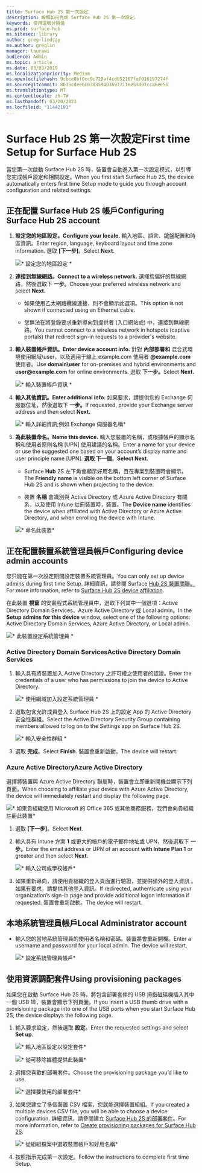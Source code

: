 ```yaml
---
title: Surface Hub 2S 第一次設定
description: 瞭解如何完成 Surface Hub 2S 第一次設定。
keywords: 使用逗號分隔值
ms.prod: surface-hub
ms.sitesec: library
author: greg-lindsay
ms.author: greglin
manager: laurawi
audience: Admin
ms.topic: article
ms.date: 03/03/2019
ms.localizationpriority: Medium
ms.openlocfilehash: 9cbce8bf0cc9c729af4cd052167fef016197274f
ms.sourcegitcommit: 8b35cdee6c638359403697711ee53d07cca6ee51
ms.translationtype: MT
ms.contentlocale: zh-TW
ms.lasthandoff: 03/20/2021
ms.locfileid: "11442191"
---
```

# <a name="first-time-setup-for-surface-hub-2s"></a><span data-ttu-id="0e75b-104">Surface Hub 2S 第一次設定</span><span class="sxs-lookup"><span data-stu-id="0e75b-104">First time Setup for Surface Hub 2S</span></span>

<span data-ttu-id="0e75b-105">當您第一次啟動 Surface Hub 2S 時，裝置會自動進入第一次設定模式，以引導您完成帳戶設定和相關設定。</span><span class="sxs-lookup"><span data-stu-id="0e75b-105">When you first start Surface Hub 2S, the device automatically enters first time Setup mode to guide you through account configuration and related settings.</span></span>

## <a name="configuring-surface-hub-2s-account"></a><span data-ttu-id="0e75b-106">正在配置 Surface Hub 2S 帳戶</span><span class="sxs-lookup"><span data-stu-id="0e75b-106">Configuring Surface Hub 2S account</span></span>

1. **<span data-ttu-id="0e75b-107">設定您的地區設定。</span><span class="sxs-lookup"><span data-stu-id="0e75b-107">Configure your locale.</span></span>** <span data-ttu-id="0e75b-108">輸入地區、語言、鍵盤配置和時區資訊。</span><span class="sxs-lookup"><span data-stu-id="0e75b-108">Enter region, language, keyboard layout and time zone information.</span></span> <span data-ttu-id="0e75b-109">選取 **\[下一步\]**。</span><span class="sxs-lookup"><span data-stu-id="0e75b-109">Select **Next**.</span></span>

   ![\* 設定您的地區設定 \*](images/sh2-run1.png)

1. **<span data-ttu-id="0e75b-111">連接到無線網路。</span><span class="sxs-lookup"><span data-stu-id="0e75b-111">Connect  to a wireless network.</span></span>** <span data-ttu-id="0e75b-112">選擇您偏好的無線網路，然後選取下 **一步。**</span><span class="sxs-lookup"><span data-stu-id="0e75b-112">Choose your preferred wireless network and select **Next.**</span></span>

   - <span data-ttu-id="0e75b-113">如果使用乙太網路纜線連接，則不會顯示此選項。</span><span class="sxs-lookup"><span data-stu-id="0e75b-113">This option is not shown if connected using an Ethernet cable.</span></span>

   - <span data-ttu-id="0e75b-114">您無法在將登錄要求重新導向到提供者 (入口網站或) 中，連接到無線網路。</span><span class="sxs-lookup"><span data-stu-id="0e75b-114">You cannot connect to a wireless network in hotspots (captive portals) that redirect sign-in requests to a provider's website.</span></span>

3. **<span data-ttu-id="0e75b-115">輸入裝置帳戶資訊。</span><span class="sxs-lookup"><span data-stu-id="0e75b-115">Enter device account info.</span></span>** <span data-ttu-id="0e75b-116">針對 **內部部署和** 混合式環境使用網域\user，以及適用于線上 example.com 使用者 **\@example.com** 使用者。</span><span class="sxs-lookup"><span data-stu-id="0e75b-116">Use **domain\user** for on-premises and hybrid environments and **user\@example.com** for online environments.</span></span> <span data-ttu-id="0e75b-117">選取 **下一步。**</span><span class="sxs-lookup"><span data-stu-id="0e75b-117">Select **Next.**</span></span>

   ![\* 輸入裝置帳戶資訊 \*](images/sh2-run2.png)

1. **<span data-ttu-id="0e75b-119">輸入其他資訊。</span><span class="sxs-lookup"><span data-stu-id="0e75b-119">Enter additional info.</span></span>** <span data-ttu-id="0e75b-120">如果要求，請提供您的 Exchange 伺服器位址，然後選取下 **一步。**</span><span class="sxs-lookup"><span data-stu-id="0e75b-120">If requested, provide your Exchange server address and then select **Next.**</span></span>

   ![\* 輸入詳細資訊;例如 Exchange 伺服器名稱\*](images/sh2-run3.png)

1. **<span data-ttu-id="0e75b-122">為此裝置命名。</span><span class="sxs-lookup"><span data-stu-id="0e75b-122">Name this device.</span></span>** <span data-ttu-id="0e75b-123">輸入您裝置的名稱，或根據帳戶的顯示名稱和使用者原則名稱 [UPN] 使用建議的名稱。</span><span class="sxs-lookup"><span data-stu-id="0e75b-123">Enter a name for your device or use the suggested one based on your account’s display name and user principle name [UPN].</span></span> <span data-ttu-id="0e75b-124">**選取 下一個**。</span><span class="sxs-lookup"><span data-stu-id="0e75b-124">**Select Next**.</span></span>

   - <span data-ttu-id="0e75b-125">Surface **Hub** 2S 左下角會顯示好用名稱，且在專案到裝置時會顯示。</span><span class="sxs-lookup"><span data-stu-id="0e75b-125">The **Friendly name** is visible on the bottom left corner of Surface Hub 2S and is shown when projecting to the device.</span></span>

   - <span data-ttu-id="0e75b-126">裝置 **名稱** 會識別與 Active Directory 或 Azure Active Directory 有關系，以及使用 Intune 註冊裝置時，裝置。</span><span class="sxs-lookup"><span data-stu-id="0e75b-126">The **Device name** identifies the device when affiliated with Active Directory or Azure Active Directory, and when enrolling the device with Intune.</span></span>

   ![\* 命名此裝置\*](images/sh2-run4.png)
 

## <a name="configuring-device-admin-accounts"></a><span data-ttu-id="0e75b-128">正在配置裝置系統管理員帳戶</span><span class="sxs-lookup"><span data-stu-id="0e75b-128">Configuring device admin accounts</span></span>

<span data-ttu-id="0e75b-129">您只能在第一次設定期間設定裝置系統管理員。</span><span class="sxs-lookup"><span data-stu-id="0e75b-129">You can only set up device admins during first time Setup.</span></span> <span data-ttu-id="0e75b-130">詳細資訊，請參閱 Surface [Hub 2S 裝置關聯。](https://docs.microsoft.com/surface-hub/prepare-your-environment-for-surface-hub#device-affiliation)</span><span class="sxs-lookup"><span data-stu-id="0e75b-130">For more information, refer to [Surface Hub 2S device affiliation](https://docs.microsoft.com/surface-hub/prepare-your-environment-for-surface-hub#device-affiliation).</span></span>

<span data-ttu-id="0e75b-131">在此裝置 **視窗** 的安裝程式系統管理員中，選取下列其中一個選項：Active Directory Domain Services、Azure Active Directory 或 Local admin。</span><span class="sxs-lookup"><span data-stu-id="0e75b-131">In the **Setup admins for this device** window, select one of the following options: Active Directory Domain Services, Azure Active Directory, or Local admin.</span></span>

![\* 此裝置設定系統管理員 \*](images/sh2-run5.png)

### <a name="active-directory-domain-services"></a><span data-ttu-id="0e75b-133">Active Directory Domain Services</span><span class="sxs-lookup"><span data-stu-id="0e75b-133">Active Directory Domain Services</span></span>

1. <span data-ttu-id="0e75b-134">輸入具有將裝置加入 Active Directory 之許可權之使用者的認證。</span><span class="sxs-lookup"><span data-stu-id="0e75b-134">Enter the credentials of a user who has permissions to join the device to Active Directory.</span></span>

    ![\* 使用網域加入設定系統管理員 \*](images/sh2-run6.png)

2. <span data-ttu-id="0e75b-136">選取包含允許成員登入 Surface Hub 2S 上的設定 App 的 Active Directory 安全性群組。</span><span class="sxs-lookup"><span data-stu-id="0e75b-136">Select the Active Directory Security Group containing members allowed to log on to the Settings app on Surface Hub 2S.</span></span>

   ![\* 輸入安全性群組 \*](images/sh2-run7.png)

1. <span data-ttu-id="0e75b-138">選取 **完成**。</span><span class="sxs-lookup"><span data-stu-id="0e75b-138">Select **Finish**.</span></span> <span data-ttu-id="0e75b-139">裝置會重新啟動。</span><span class="sxs-lookup"><span data-stu-id="0e75b-139">The device will restart.</span></span>

### <a name="azure-active-directory"></a><span data-ttu-id="0e75b-140">Azure Active Directory</span><span class="sxs-lookup"><span data-stu-id="0e75b-140">Azure Active Directory</span></span>

<span data-ttu-id="0e75b-141">選擇將裝置與 Azure Active Directory 聯屬時，裝置會立即重新開機並顯示下列頁面。</span><span class="sxs-lookup"><span data-stu-id="0e75b-141">When choosing to affiliate your device with Azure Active Directory, the device will immediately restart and display the following page.</span></span>

![\* 如果貴組織使用 Microsoft 的 Office 365 或其他商務服務，我們會向貴組織註冊此裝置\*](images/sh2-run8.png)

1. <span data-ttu-id="0e75b-143">選取 **\[下一步\]**。</span><span class="sxs-lookup"><span data-stu-id="0e75b-143">Select **Next**.</span></span>

1. <span data-ttu-id="0e75b-144">輸入具有 Intune 方案 **1** 或更大的帳戶的電子郵件地址或 UPN，然後選取下 **一步。**</span><span class="sxs-lookup"><span data-stu-id="0e75b-144">Enter the email address or UPN of an account **with Intune Plan 1** or greater and then select **Next.**</span></span>

   ![\* 輸入公司或學校帳戶\*](images/sh2-run9.png)

1. <span data-ttu-id="0e75b-146">如果重新導向，請使用貴組織的登入頁面進行驗證，並提供額外的登入資訊 。如果有要求，請提供其他登入資訊。</span><span class="sxs-lookup"><span data-stu-id="0e75b-146">If redirected, authenticate using your organization’s sign-in page and provide additional logon information if requested.</span></span> <span data-ttu-id="0e75b-147">裝置會重新啟動。</span><span class="sxs-lookup"><span data-stu-id="0e75b-147">The device will restart.</span></span>

## <a name="local-administrator-account"></a><span data-ttu-id="0e75b-148">本地系統管理員帳戶</span><span class="sxs-lookup"><span data-stu-id="0e75b-148">Local Administrator account</span></span>

- <span data-ttu-id="0e75b-149">輸入您的當地系統管理員的使用者名稱和密碼。裝置將會重新開機。</span><span class="sxs-lookup"><span data-stu-id="0e75b-149">Enter a username and password for your local admin. The device will restart.</span></span>

  ![\* 設定系統管理員帳戶\*](images/sh2-run10.png)
 
## <a name="using-provisioning-packages"></a><span data-ttu-id="0e75b-151">使用資源調配套件</span><span class="sxs-lookup"><span data-stu-id="0e75b-151">Using provisioning packages</span></span>

<span data-ttu-id="0e75b-152">如果您在啟動 Surface Hub 2S 時，將包含部署套件的 USB 拇指磁碟機插入其中一個 USB 埠，裝置會顯示下列頁面。</span><span class="sxs-lookup"><span data-stu-id="0e75b-152">If you insert a USB thumb drive with a provisioning package into one of the USB ports when you start Surface Hub 2S, the device displays the following page.</span></span>

1. <span data-ttu-id="0e75b-153">輸入要求設定，然後選取 **設定**。</span><span class="sxs-lookup"><span data-stu-id="0e75b-153">Enter the requested settings and select **Set up**.</span></span>

   ![\* 輸入地區設定以設定套件\*](images/sh2-run11.png)

   ![\* 從可移除媒體提供此裝置\*](images/sh2-run12.png)

2. <span data-ttu-id="0e75b-156">選擇您喜歡的部署套件。</span><span class="sxs-lookup"><span data-stu-id="0e75b-156">Choose the provisioning package you’d like to use.</span></span>

   ![\* 選擇要使用的部署套件\*](images/sh2-run13.png)

3. <span data-ttu-id="0e75b-158">如果您建立了多個裝置 CSV 檔案，您就能選擇裝置組組。</span><span class="sxs-lookup"><span data-stu-id="0e75b-158">If you created a multiple devices CSV file, you will be able to choose a device configuration.</span></span> <span data-ttu-id="0e75b-159">詳細資訊，請參閱建立 [Surface Hub 2S 的部署套件](https://docs.microsoft.com/surface-hub/surface-hub-2s-deploy#provisioning-multiple-devices-csv-file)。</span><span class="sxs-lookup"><span data-stu-id="0e75b-159">For more information, refer to [Create provisioning packages for Surface Hub 2S](https://docs.microsoft.com/surface-hub/surface-hub-2s-deploy#provisioning-multiple-devices-csv-file).</span></span>

   ![\* 從組組檔案中選取裝置帳戶和好用名稱\*](images/sh2-run14.png)

4. <span data-ttu-id="0e75b-161">按照指示完成第一次設定。</span><span class="sxs-lookup"><span data-stu-id="0e75b-161">Follow the instructions to complete first time Setup.</span></span>
